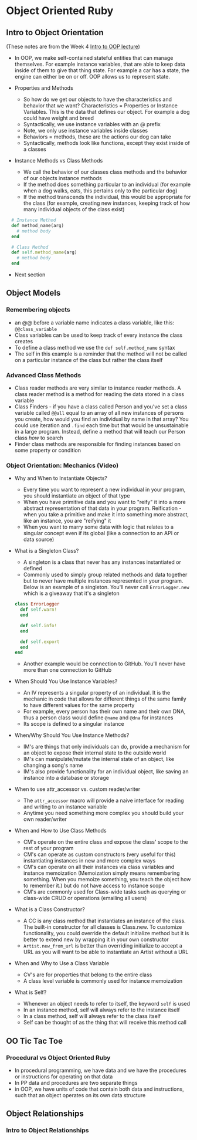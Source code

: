 # Object Oriented Ruby
## Intro to Object Orientation
(These notes are from the Week 4 [Intro to OOP lecture](https://docs.google.com/document/d/1oplSBW2D5CuAds6VR4SHLHh3UgJo7f-yBrFL8DNx_vQ/edit))
* In OOP, we make self-contained stateful entities that can manage themselves. For example instance variables, that are able to keep data inside of them to give that thing state. For example a car has a state, the engine can either be on or off. OOP allows us to represent state.

* Properties and Methods
  - So how do we get our objects to have the characteristics and behavior that we want? Characteristics = Properties or Instance Variables. This is the data that defines our object. For example a dog could have weight and breed
  - Syntactically, we use instance variables with an @ prefix
  - Note, we only use instance variables inside classes
  - Behaviors = methods, these are the actions our dog can take
  - Syntactically, methods look like functions, except they exist inside of a classes

* Instance Methods vs Class Methods
  - We call the behavior of our classes class methods and the behavior of our objects instance methods
  - If the method does something particular to an individual (for example when a dog walks, eats, this pertains only to the particular dog)
  - If the method transcends the individual, this would be appropriate for the class (for example, creating new instances, keeping track of how many individual objects of the class exist)
``` Ruby
  # Instance Method
  def method_name(arg)
    # method body
  end
```
``` Ruby
  # Class Method
  def self.method_name(arg)
    # method body
  end
```
* Next section





## Object Models
### Remembering objects
* an @@ before a variable name indicates a class variable, like this: `@@class_variable`
* Class variables can be used to keep track of every instance the class creates
* To define a class method we use the `def self.method_name` syntax
* The self in this example is a reminder that the method will not be called on a particular instance of the class but rather the class itself

### Advanced Class Methods
* Class reader methods are very similar to instance reader methods. A class reader method is a method for reading the data stored in a class variable
* Class Finders - if you have a class called Person and you've set a class variable called `@@all` equal to an array of all new instances of persons you create, how would you find an individual by name in that array? You could use iteration and `.find` each time but that would be unsustainable in a large program. Instead, define a method that will teach our Person class *how* to search
* Finder class methods are responsible for finding instances based on some property or condition

### Object Orientation: Mechanics (Video)
* Why and When to Instantiate Objects?

   - Every time you want to represent a new individual in your program, you should instantiate an object of that type
   - When you have primitive data and you want to "reify" it into a more abstract representation of that data in your program. Reification - when you take a primitive and make it into something more abstract, like an instance, you are "reifying" it
   - When you want to marry some data with logic that relates to a singular concept even if its global (like a connection to an API or data source)

* What is a Singleton Class?

   - A singleton is a class that never has any instances instantiated or defined
   - Commonly used to simply group related methods and data together but to never have multiple instances represented in your program. Below is an example of a singleton. You'll never call `ErrorLogger.new` which is a giveaway that it's a singleton
   ``` Ruby
   class ErrorLogger
     def self.warn!
     end

     def self.info!
     end

     def self.export
     end
   end
   ```
   - Another example would be connection to GitHub. You'll never have more than one connection to GitHub

* When Should You Use Instance Variables?
   - An IV represents a singular property of an individual. It is the mechanic in code that allows for different things of the same family to have different values for the same property
   - For example, every person has their own name and their own DNA, thus a person class would define `@name` and `@dna` for instances
   - Its scope is defined to a singular instance

* When/Why Should You Use Instance Methods?
   - IM's are things that only individuals can do, provide a mechanism for an object to expose their internal state to the outside world
   - IM's can manipulate/mutate the internal state of an object, like changing a song's name
   - IM's also provide functionality for an individual object, like saving an instance into a database or storage

* When to use attr_accessor vs. custom reader/writer

   - The `attr_accessor` macro will provide a naive interface for reading and writing to an instance variable
   - Anytime you need something more complex you should build your own reader/writer

* When and How to Use Class Methods

   - CM's operate on the entire class and expose the class' scope to the rest of your program
   - CM's can operate as custom constructors (very useful for this) instantiating instances in new and more complex ways
   - CM's can operate on all their instances via class variables and instance memoization (Memoization simply means remembering something. When you memoize something, you teach the object how to remember it.) but do not have access to instance scope
   - CM's are commonly used for Class-wide tasks such as querying or class-wide CRUD or operations (emailing all users)

* What is a Class Constructor?

   - A CC is any class method that instantiates an instance of the class. The built-in constructor for all classes is Class.new. To customize functionality, you could override the default initialize method but it is better to extend new by wrapping it in your own constructor
   - `Artist.new_from_url` is better than overriding initialize to accept a URL as you will want to be able to instantiate an Artist without a URL

* When and Why to Use a Class Variable

   - CV's are for properties that belong to the entire class
   - A class level variable is commonly used for instance memoization

* What is Self?

   - Whenever an object needs to refer to itself, the keyword `self` is used
   - In an instance method, self will always refer to the instance itself
   - In a class method, self will always refer to the class itself
   - Self can be thought of as the thing that will receive this method call

## OO Tic Tac Toe
### Procedural vs Object Oriented Ruby
* In procedural programming, we have data and we have the procedures or instructions for operating on that data
* In PP data and procedures are two separate things
* in OOP, we have units of code that contain both data and instructions, such that an object operates on its own data structure
## Object Relationships
### Intro to Object Relationships

